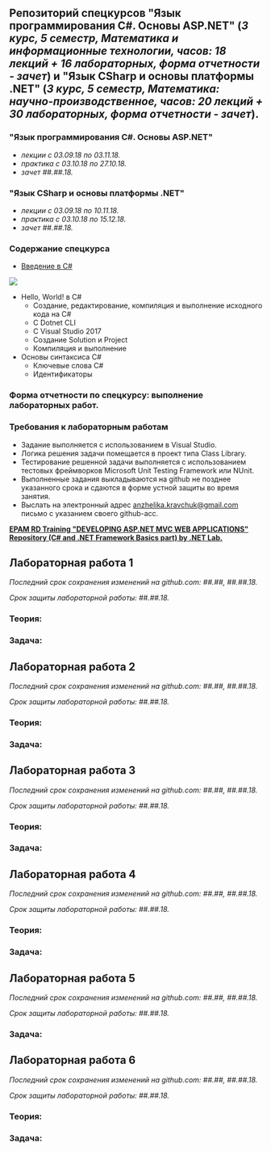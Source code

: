 ## Репозиторий спецкурсов "Язык программирования C#. Основы ASP.NET" (*3 курс, 5 семестр, Математика и информационные технологии, часов: 18 лекций + 16 лабораторных, форма отчетности - зачет*) и "Язык CSharp и основы платформы .NET" (*3 курс, 5 семестр, Математика: научно-производственное, часов: 20  лекций + 30 лабораторных, форма отчетности - зачет*).

### "Язык программирования C#. Основы ASP.NET"
  - *лекции с 03.09.18 по 03.11.18.*
  - *практика с 03.10.18 по 27.10.18.*
  - *зачет ##.##.18.*

### "Язык CSharp и основы платформы .NET" 
  - *лекции с 03.09.18 по 10.11.18.*
  - *практика с 03.10.18 по 15.12.18.*
  - *зачет ##.##.18.*

### Содержание спецкурса
- [Введение в C#](https://github.com/AnzhelikaKravchuk/2018-2019.MMF.BSU/tree/master/3%20course/1)

![](https://github.com/AnzhelikaKravchuk/2018-2019.MMF.BSU/blob/master/3%20course/Pictures/1.%20%D0%92%D0%B2%D0%B5%D0%B4%D0%B5%D0%BD%D0%B8%D0%B5%20%D0%B2%20C%23.png)
  - Hello, World! в C#
    - Создание, редактирование, компиляция и выполнение исходного кода на C#
    - C Dotnet CLI
    - C Visual Studio 2017
    - Создание Solution и Project
    - Компиляция и выполнение
  - Основы синтаксиса C#
    - Ключевые слова C#
    - Идентификаторы


### Форма отчетности по спецкурсу: выполнение лабораторных работ.

### Требования к лабораторным работам
- Задание выполняется c использованием в Visual Studio.
- Логика решения задачи помещается в проект типа Class Library.
- Тестирование решенной задачи выполняется с использованием тестовых фреймворков Microsoft Unit Testing Framework или NUnit.
- Выполненные задания выкладываются на github не позднее указанного срока и сдаются в форме устной защиты во время занятия. 
- Выслать на электронный адрес anzhelika.kravchuk@gmail.com письмо с указанием своего github-acc.

**[EPAM RD Training "DEVELOPING ASP.NET MVC WEB APPLICATIONS" Repository (C# and .NET Framework Basics part) by .NET Lab.](https://github.com/EPM-RD-NETLAB/.NET-Framework-modules)**

## Лабораторная работа 1 

*Последний срок сохранения изменений на github.com: ##.##, ##.##.18.*

*Срок защиты лабораторной работы:  ##.##.18.*

### Теория:  

### Задача: 

## Лабораторная работа 2

*Последний срок сохранения изменений на github.com: ##.##, ##.##.18.*

*Срок защиты лабораторной работы: ##.##.18.*

### Теория:  

### Задача: 

## Лабораторная работа 3

*Последний срок сохранения изменений на github.com: ##.##, ##.##.18.*

*Срок защиты лабораторной работы: ##.##.18.*

### Теория:  

### Задача: 

## Лабораторная работа 4

*Последний срок сохранения изменений на github.com: ##.##, ##.##.18.*

*Срок защиты лабораторной работы: ##.##.18.*

### Теория:  

### Задача: 

## Лабораторная работа 5

*Последний срок сохранения изменений на github.com: ##.##, ##.##.18.*

*Срок защиты лабораторной работы: ##.##.18.*

### Задача:

## Лабораторная работа 6

*Последний срок сохранения изменений на github.com: ##.##, ##.##.18.*

*Срок защиты лабораторной работы: ##.##.18.*

### Теория:  

### Задача: 


